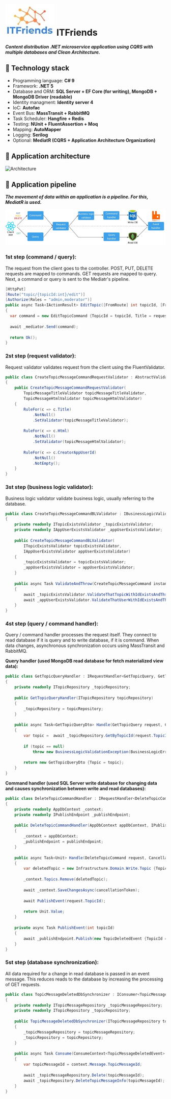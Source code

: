 # ![ITFriends](docs/logo.jpg) ITFriends
***Сontent distribution .NET microservice application using CQRS with multiple databases and Clean Architecture.***

## :bookmark_tabs: Technology stack
* Programming language: **C# 9**
* Framework: **.NET 5**
* Database and ORM: **SQL Server + EF Core (for writing), MongoDB + MongoDB Driver (readable)**
* Identity managment: **Identity server 4**
* IoC: **Autofac**
* Event Bus: **MassTransit + RabbitMQ**
* Task Scheduler: **Hangfire + Redis**
* Testing: **NUnit + FluentAssertion + Moq**
* Mapping: **AutoMapper**
* Logging: **Serilog**
* Optional: **MediatR (CQRS + Application Architecture Organization)**


## 🌁 Application architecture
![Architecture](docs/architecture.jpg)


## 👷 Application pipeline
***The movement of data within an application is a pipeline. For this, MediatR is used.***

![Pipeline](docs/pipeline.jpg)

### 1st step (command / query): ###
The request from the client goes to the controller. 
POST, PUT, DELETE requests are mapped to commands.
GET requests are mapped to query.
Next, a command or query is sent to the Mediatr's pipeline.

```csharp
[HttpPut]
[Route("topic/{topicId:int}/edit")]
[Authorize(Roles = "admin,moderator")]
public async Task<IActionResult> EditTopic([FromRoute] int topicId, [FromBody] EditTopicRequest request)
{
  var command = new EditTopicCommand {TopicId = topicId, Title = request.Title};

  await _mediator.Send(command);

  return Ok();
}
```

### 2st step (request validator): ###
Request validator validates request from the client using the FluentValidator.

```csharp
public class CreateTopicMessageCommandRequestValidator : AbstractValidator<CreateTopicMessageCommand>
{
	public CreateTopicMessageCommandRequestValidator(
		TopicMessageTitleValidator topicMessageTitleValidator, 
		TopicMessageHtmlValidator topicMessageHtmlValidator)
	{
		RuleFor(c => c.Title)
			.NotNull()
			.SetValidator(topicMessageTitleValidator);

		RuleFor(c => c.Html)
			.NotNull()
			.SetValidator(topicMessageHtmlValidator);

		RuleFor(c => c.CreatorAppUserId)
			.NotNull()
			.NotEmpty();
	}
}
```

### 3st step (business logic validator): ###
Business logic validator validate business logic, usually referring to the database.

```csharp
public class CreateTopicMessageCommandBLValidator : IBusinessLogicValidator<CreateTopicMessageCommand>
{
	private readonly ITopicExistsValidator _topicExistsValidator;
	private readonly IAppUserExistsValidator _appUserExistsValidator;

	public CreateTopicMessageCommandBLValidator(
		ITopicExistsValidator topicExistsValidator, 
		IAppUserExistsValidator appUserExistsValidator)
	{
		_topicExistsValidator = topicExistsValidator;
		_appUserExistsValidator = appUserExistsValidator;
	}

	public async Task ValidateAndThrow(CreateTopicMessageCommand instance)
	{
		await _topicExistsValidator.ValidateThatTopicWithIdExistsAndThrow(instance.TopicId);
		await _appUserExistsValidator.ValidateThatUserWithIdExistsAndThrow(instance.CreatorAppUserId);
	}
}

```

### 4st step (query / command handler): ###
Query / command handler processes the request itself. They connect to read database if it is query and
to write database, if it is command.
When data changes, asynchronous synchronization occurs using MassTransit and RabbitMQ.

**Query handler (used MongoDB read database for fetch materialized view data):**
```csharp
public class GetTopicQueryHandler : IRequestHandler<GetTopicQuery, GetTopicQueryDto>
{
	private readonly ITopicRepository _topicRepository;

	public GetTopicQueryHandler(ITopicRepository topicRepository)
	{
		_topicRepository = topicRepository;
	}

	public async Task<GetTopicQueryDto> Handle(GetTopicQuery request, CancellationToken cancellationToken)
	{
		var topic =  await _topicRepository.GetByTopicId(request.TopicId);
		
		if (topic == null)
			throw new BusinessLogicValidationException(BusinessLogicErrors.ResourceNotFoundError, $"Topic with id = {request.TopicId} not found");

		return new GetTopicQueryDto {Topic = topic};
	}
}
```

**Command handler (used SQL Server write database for changing data and causes synchronization between write and read databases):**
```csharp
public class DeleteTopicCommandHandler : IRequestHandler<DeleteTopicCommand, Unit>
{
	private readonly AppDbContext _context;
	private readonly IPublishEndpoint _publishEndpoint;

	public DeleteTopicCommandHandler(AppDbContext appDbContext, IPublishEndpoint publishEndpoint)
	{
		_context = appDbContext;
		_publishEndpoint = publishEndpoint;
	}

	public async Task<Unit> Handle(DeleteTopicCommand request, CancellationToken cancellationToken)
	{
		var deletedTopic = new Infrastructure.Domain.Write.Topic {TopicId = request.TopicId};
		
		_context.Topics.Remove(deletedTopic);

		await _context.SaveChangesAsync(cancellationToken);

		await PublishEvent(request.TopicId);
		
		return Unit.Value;
	}

	private async Task PublishEvent(int topicId)
	{
		await _publishEndpoint.Publish(new TopicDeletedEvent {TopicId = topicId});
	}
}
```

### 5st step (database synchronization): ###
All data required for a change in read database is passed in an event message. This reduces reads to the database by increasing the processing of GET requests.

```csharp
public class TopicMessageDeletedDbSynchronizer : IConsumer<TopicMessageDeletedEvent>
{
	private readonly ITopicMessageRepository _topicMessageRepository;
	private readonly ITopicRepository _topicRepository;

	public TopicMessageDeletedDbSynchronizer(ITopicMessageRepository topicMessageRepository, ITopicRepository topicRepository)
	{
		_topicMessageRepository = topicMessageRepository;
		_topicRepository = topicRepository;
	}

	public async Task Consume(ConsumeContext<TopicMessageDeletedEvent> context)
	{
		var topicMessageId = context.Message.TopicMessageId;

		await _topicMessageRepository.Delete(topicMessageId);
		await _topicRepository.DeleteTopicMessageInfo(topicMessageId);
	}
}
```
